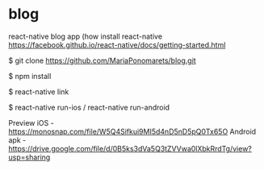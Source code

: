 # blog
react-native blog app (how install react-native https://facebook.github.io/react-native/docs/getting-started.html

$ git clone https://github.com/MariaPonomarets/blog.git

$ npm install

$ react-native link

$ react-native run-ios / react-native run-android

Preview iOS - https://monosnap.com/file/W5Q4Sifkui9MI5d4nD5nD5pQ0Tx65O
Android apk - https://drive.google.com/file/d/0B5ks3dVa5Q3tZVVwa0lXbkRrdTg/view?usp=sharing
